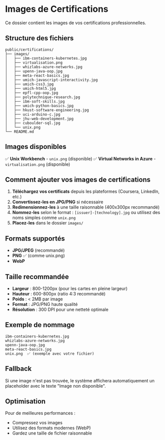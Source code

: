 # Images de Certifications

Ce dossier contient les images de vos certifications professionnelles.

## Structure des fichiers

```
public/certifications/
├── images/
│   ├── ibm-containers-kubernetes.jpg
│   ├── virtualisation.png
│   ├── whizlabs-azure-networks.jpg
│   ├── upenn-java-oop.jpg
│   ├── meta-react-basics.jpg
│   ├── umich-javascript-interactivity.jpg
│   ├── umich-css3.jpg
│   ├── umich-html5.jpg
│   ├── epfl-cpp-oop.jpg
│   ├── polytechnique-research.jpg
│   ├── ibm-soft-skills.jpg
│   ├── umich-python-basics.jpg
│   ├── hkust-software-engineering.jpg
│   ├── uci-arduino-c.jpg
│   ├── jhu-web-development.jpg
│   ├── cuboulder-sql.jpg
│   └── unix.png
└── README.md
```

## Images disponibles

✅ **Unix Workbench** - `unix.png` (disponible)
✅ **Virtual Networks in Azure** - `virtualisation.png` (disponible)

## Comment ajouter vos images de certifications

1. **Téléchargez vos certificats** depuis les plateformes (Coursera, LinkedIn, etc.)
2. **Convertissez-les en JPG/PNG** si nécessaire
3. **Redimensionnez-les** à une taille raisonnable (400x300px recommandé)
4. **Nommez-les** selon le format : `[issuer]-[technology].jpg` ou utilisez des noms simples comme `unix.png`
5. **Placez-les** dans le dossier `images/`

## Formats supportés

- **JPG/JPEG** (recommandé)
- **PNG** ✅ (comme unix.png)
- **WebP**

## Taille recommandée

- **Largeur** : 800-1200px (pour les cartes en pleine largeur)
- **Hauteur** : 600-800px (ratio 4:3 recommandé)
- **Poids** : < 2MB par image
- **Format** : JPG/PNG haute qualité
- **Résolution** : 300 DPI pour une netteté optimale

## Exemple de nommage

```
ibm-containers-kubernetes.jpg
whizlabs-azure-networks.jpg
upenn-java-oop.jpg
meta-react-basics.jpg
unix.png  ✅ (exemple avec votre fichier)
```

## Fallback

Si une image n'est pas trouvée, le système affichera automatiquement un placeholder avec le texte "Image non disponible".

## Optimisation

Pour de meilleures performances :
- Compressez vos images
- Utilisez des formats modernes (WebP)
- Gardez une taille de fichier raisonnable 